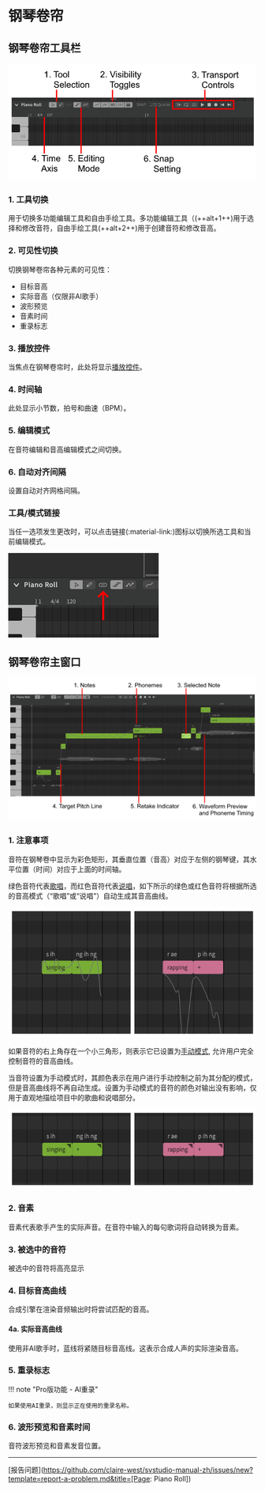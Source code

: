 # 钢琴卷帘

## 钢琴卷帘工具栏

![钢琴卷帘](../img/workspace/piano-roll-controls-2.png)

### 1. 工具切换
用于切换多功能编辑工具和自由手绘工具。多功能编辑工具（(++alt+1++)用于选择和修改音符，自由手绘工具(++alt+2++)用于创建音符和修改音高。

### 2. 可见性切换
切换钢琴卷帘各种元素的可见性：

- 目标音高
- 实际音高（仅限非AI歌手）
- 波形预览
- 音素时间
- 重录标志

### 3. 播放控件
当焦点在钢琴卷帘时，此处将显示[播放控件](../quickstart/playback.md)。

### 4. 时间轴
此处显示小节数，拍号和曲速（BPM）。

### 5. 编辑模式
在音符编辑和音高编辑模式之间切换。

### 6. 自动对齐间隔
设置自动对齐网格间隔。

### 工具/模式链接
当任一选项发生更改时，可以点击链接(:material-link:)图标以切换所选工具和当前编辑模式。

![工具/模式链接](../img/workspace/tool-mode-link.png)

## 钢琴卷帘主窗口

![钢琴卷帘](../img/workspace/piano-roll.png)

### 1. 注意事项
音符在钢琴卷中显示为彩色矩形，其垂直位置（音高）对应于左侧的钢琴键，其水平位置（时间）对应于上面的时间轴。

绿色音符代表[歌唱](../ai-functions/pitch-mode-sing.md)，而红色音符代表[说唱](../ai-functions/pitch-mode-rap.md)，如下所示的绿色或红色音符将根据所选的音高模式（“歌唱”或“说唱”）自动生成其音高曲线。

![歌唱和说唱音符](../img/quickstart/pitch-mode-colors.png)

如果音符的右上角存在一个小三角形，则表示它已设置为[手动模式](../advanced/pitch-mode-manual.md), 允许用户完全控制音符的音高曲线。

当音符设置为手动模式时，其颜色表示在用户进行手动控制之前为其分配的模式，但是音高曲线将不再自动生成。设置为手动模式的音符的颜色对输出没有影响，仅用于直观地描绘项目中的歌曲和说唱部分。

![手动模式音符](../img/quickstart/pitch-mode-indicator.png)

### 2. 音素
音素代表歌手产生的实际声音。在音符中输入的每句歌词将自动转换为音素。

### 3. 被选中的音符
被选中的音符将高亮显示

### 4. 目标音高曲线
合成引擎在渲染音频输出时将尝试匹配的音高。

#### 4a. 实际音高曲线
使用非AI歌手时，蓝线将紧随目标音高线。这表示合成人声的实际渲染音高。

### 5. 重录标志
!!! note "Pro版功能 - AI重录"

    如果使用AI重录，则显示正在使用的重录名称。

### 6. 波形预览和音素时间
音符波形预览和音素发音位置。

---

[报告问题](https://github.com/claire-west/svstudio-manual-zh/issues/new?template=report-a-problem.md&title=[Page: Piano Roll])